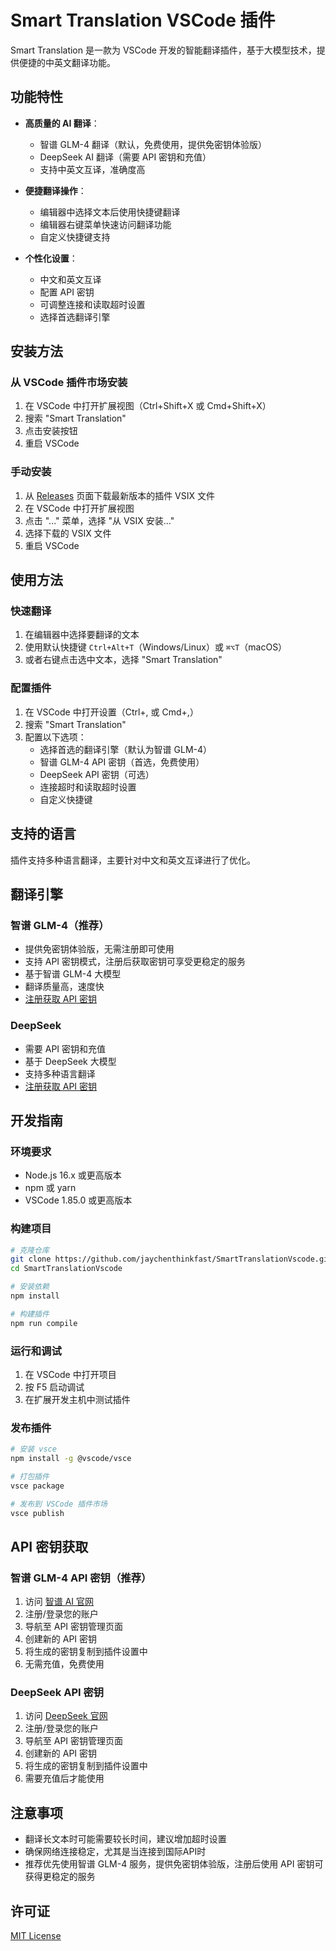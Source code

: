 # Smart Translation VSCode 插件

Smart Translation 是一款为 VSCode 开发的智能翻译插件，基于大模型技术，提供便捷的中英文翻译功能。

## 功能特性

- **高质量的 AI 翻译**：
  - 智谱 GLM-4 翻译（默认，免费使用，提供免密钥体验版）
  - DeepSeek AI 翻译（需要 API 密钥和充值）
  - 支持中英文互译，准确度高

- **便捷翻译操作**：
  - 编辑器中选择文本后使用快捷键翻译
  - 编辑器右键菜单快速访问翻译功能
  - 自定义快捷键支持

- **个性化设置**：
  - 中文和英文互译
  - 配置 API 密钥
  - 可调整连接和读取超时设置
  - 选择首选翻译引擎

## 安装方法

### 从 VSCode 插件市场安装

1. 在 VSCode 中打开扩展视图（Ctrl+Shift+X 或 Cmd+Shift+X）
2. 搜索 "Smart Translation"
3. 点击安装按钮
4. 重启 VSCode

### 手动安装

1. 从 [Releases](https://github.com/jaychenthinkfast/SmartTranslationVscode/releases) 页面下载最新版本的插件 VSIX 文件
2. 在 VSCode 中打开扩展视图
3. 点击 "..." 菜单，选择 "从 VSIX 安装..."
4. 选择下载的 VSIX 文件
5. 重启 VSCode

## 使用方法

### 快速翻译

1. 在编辑器中选择要翻译的文本
2. 使用默认快捷键 `Ctrl+Alt+T`（Windows/Linux）或 `⌘⌥T`（macOS）
3. 或者右键点击选中文本，选择 "Smart Translation"

### 配置插件

1. 在 VSCode 中打开设置（Ctrl+, 或 Cmd+,）
2. 搜索 "Smart Translation"
3. 配置以下选项：
   - 选择首选的翻译引擎（默认为智谱 GLM-4）
   - 智谱 GLM-4 API 密钥（首选，免费使用）
   - DeepSeek API 密钥（可选）
   - 连接超时和读取超时设置
   - 自定义快捷键

## 支持的语言

插件支持多种语言翻译，主要针对中文和英文互译进行了优化。

## 翻译引擎

### 智谱 GLM-4（推荐）
- 提供免密钥体验版，无需注册即可使用
- 支持 API 密钥模式，注册后获取密钥可享受更稳定的服务
- 基于智谱 GLM-4 大模型
- 翻译质量高，速度快
- [注册获取 API 密钥](https://www.bigmodel.cn/invite?icode=k7Ec6USMTbEd4du4ZxULXpmwcr074zMJTpgMb8zZZvg%3D)

### DeepSeek
- 需要 API 密钥和充值
- 基于 DeepSeek 大模型
- 支持多种语言翻译
- [注册获取 API 密钥](https://platform.deepseek.com/)

## 开发指南

### 环境要求

- Node.js 16.x 或更高版本
- npm 或 yarn
- VSCode 1.85.0 或更高版本

### 构建项目

```bash
# 克隆仓库
git clone https://github.com/jaychenthinkfast/SmartTranslationVscode.git
cd SmartTranslationVscode

# 安装依赖
npm install

# 构建插件
npm run compile
```

### 运行和调试

1. 在 VSCode 中打开项目
2. 按 F5 启动调试
3. 在扩展开发主机中测试插件

### 发布插件

```bash
# 安装 vsce
npm install -g @vscode/vsce

# 打包插件
vsce package

# 发布到 VSCode 插件市场
vsce publish
```

## API 密钥获取

### 智谱 GLM-4 API 密钥（推荐）

1. 访问 [智谱 AI 官网](https://www.bigmodel.cn/invite?icode=k7Ec6USMTbEd4du4ZxULXpmwcr074zMJTpgMb8zZZvg%3D)
2. 注册/登录您的账户
3. 导航至 API 密钥管理页面
4. 创建新的 API 密钥
5. 将生成的密钥复制到插件设置中
6. 无需充值，免费使用

### DeepSeek API 密钥

1. 访问 [DeepSeek 官网](https://platform.deepseek.com/)
2. 注册/登录您的账户
3. 导航至 API 密钥管理页面
4. 创建新的 API 密钥
5. 将生成的密钥复制到插件设置中
6. 需要充值后才能使用

## 注意事项

- 翻译长文本时可能需要较长时间，建议增加超时设置
- 确保网络连接稳定，尤其是当连接到国际API时
- 推荐优先使用智谱 GLM-4 服务，提供免密钥体验版，注册后使用 API 密钥可获得更稳定的服务

## 许可证

[MIT License](LICENSE) 